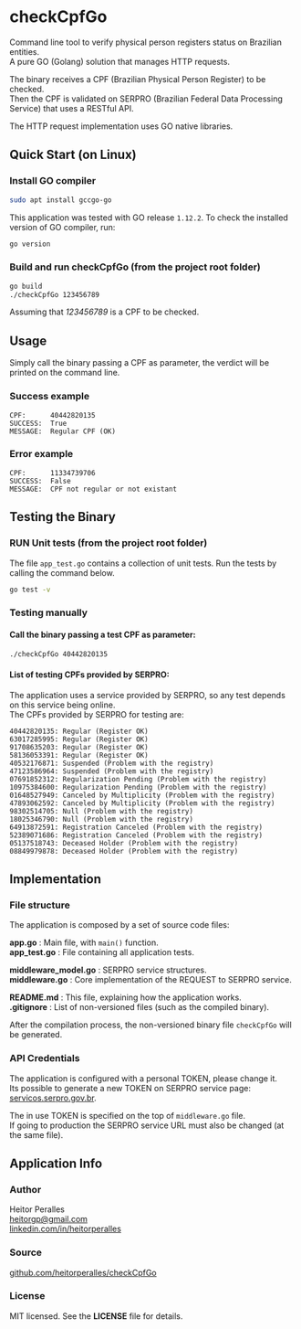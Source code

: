 # checkCpfGo

Command line tool to verify physical person registers status on Brazilian entities.<br>
A pure GO (Golang) solution that manages HTTP requests.

The binary receives a CPF (Brazilian Physical Person Register) to be checked.<br>
Then the CPF is validated on SERPRO (Brazilian Federal Data Processing Service) that uses a RESTful API.<br>

The HTTP request implementation uses GO native libraries.

## Quick Start (on Linux)

### Install GO compiler
```bash
sudo apt install gccgo-go
```
This application was tested with GO release `1.12.2`. To check the installed version of GO compiler, run:
```bash
go version
```

### Build and run checkCpfGo (from the project root folder)
```bash
go build
./checkCpfGo 123456789
```
Assuming that *123456789* is a CPF to be checked.

## Usage

Simply call the binary passing a CPF as parameter, the verdict will be printed on the command line.

### Success example

```
CPF:      40442820135
SUCCESS:  True
MESSAGE:  Regular CPF (OK)

```

### Error example

```
CPF:      11334739706
SUCCESS:  False
MESSAGE:  CPF not regular or not existant

```

## Testing the Binary

### RUN Unit tests (from the project root folder)

The file `app_test.go` contains a collection of unit tests. Run the tests by calling the command below.

``` bash
go test -v
```

### Testing manually

#### Call the binary passing a test CPF as parameter:

```bash
./checkCpfGo 40442820135
```

#### List of testing CPFs provided by SERPRO:

The application uses a service provided by SERPRO, so any test depends on this service being online.<br>
The CPFs provided by SERPRO for testing are:

```
40442820135: Regular (Register OK)
63017285995: Regular (Register OK)
91708635203: Regular (Register OK)
58136053391: Regular (Register OK)
40532176871: Suspended (Problem with the registry)
47123586964: Suspended (Problem with the registry)
07691852312: Regularization Pending (Problem with the registry)
10975384600: Regularization Pending (Problem with the registry)
01648527949: Canceled by Multiplicity (Problem with the registry)
47893062592: Canceled by Multiplicity (Problem with the registry)
98302514705: Null (Problem with the registry)
18025346790: Null (Problem with the registry)
64913872591: Registration Canceled (Problem with the registry)
52389071686: Registration Canceled (Problem with the registry)
05137518743: Deceased Holder (Problem with the registry)
08849979878: Deceased Holder (Problem with the registry)
```

## Implementation

### File structure

The application is composed by a set of source code files:

**app.go** : Main file, with `main()` function.<br>
**app_test.go** : File containing all application tests.

**middleware_model.go** : SERPRO service structures.<br>
**middleware.go** : Core implementation of the REQUEST to SERPRO service.

**README.md** : This file, explaining how the application works.<br>
**.gitignore** : List of non-versioned files (such as the compiled binary).

After the compilation process, the non-versioned binary file `checkCpfGo` will be generated.

### API Credentials

The application is configured with a personal TOKEN, please change it.<br>
Its possible to generate a new TOKEN on SERPRO service page: [servicos.serpro.gov.br](https://servicos.serpro.gov.br/inteligencia-de-negocios-serpro/biblioteca/consulta-cpf/teste.html).

The in use TOKEN is specified on the top of `middleware.go` file.<br>
If going to production the SERPRO service URL must also be changed (at the same file).

## Application Info

### Author

Heitor Peralles<br>
[heitorgp@gmail.com](mailto:heitorgp@gmail.com)<br>
[linkedin.com/in/heitorperalles](https://www.linkedin.com/in/heitorperalles)

### Source

[github.com/heitorperalles/checkCpfGo](https://www.github.com/heitorperalles/checkCpfGo)

### License

MIT licensed. See the **LICENSE** file for details.
